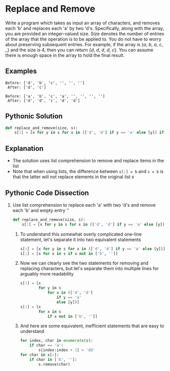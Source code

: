 # Replace and Remove
Write a program which takes as input an array of characters, and removes each 'b' and replaces each 'a' by two 'd's. Specifically, along with the array, you are provided an integer-valued size. Size denotes the number of entries of the array that the operation is to be applied to. You do not have to worry about preserving subsequent entries. For example, if the array is {_a_, _b_, _a_, _c_, _} and the size is 4, then you can return {_d_, _d_, _d_, _d_, _c_}. You can assume there is enough space in the array to hold the final result.
  
## Examples
```
Before: ['d', 'b', 'c', '', '', '']
 After: ['d', 'c']

Before: ['a', 'b', 'c', 'a', '', '', '', '']
 After: ['d', 'd', 'c', 'd', 'd']
```
  
## Pythonic Solution
```python
def replace_and_remove(size, s):
    s[:] = [x for y in s for x in (['d', 'd'] if y == 'a' else [y]) if x not in ['b', '']]
```
  
## Explanation
* The solution uses list comprehension to remove and replace items in the list
* Note that when using lists, the difference between ```s[:] = b``` and ```s = b``` is that the latter will not replace elements in the original list _s_
  
## Pythonic Code Dissection
1. Use list comprehension to replace each 'a' with two 'd's and remove each 'b' and empty entry ''
    ```python
    def replace_and_remove(size, s):
        s[:] = [x for y in s for x in (['d', 'd'] if y == 'a' else [y]) if x not in ['b', '']]
    ```
    1. To understand this somewhat overly complicated one-line statement, let's separate it into two equivalent statements
        ```python
        s[:] = [x for y in s for x in (['d', 'd'] if y == 'a' else [y])]
        s[:] = [x for x in s if x not in ['b', '']]
        ```
    2. Now we can clearly see the two statements for removing and replacing characters, but let's separate them into multiple lines for arguably more readability
        ```python
        s[:] = [x 
                for y in s 
                    for x in (['d', 'd'] 
                        if y == 'a' 
                        else [y])]
        s[:] = [x 
                for x in s 
                    if x not in ['b', '']]
        ```
    3. And here are some equivalent, inefficient statements that are easy to understand
        ```python
        for index, char in enumerate(s):
            if char == 'a':
                s[index:index + 1] = 'dd'
        for char in s[:]:
            if char in ['b', '']:
                s.remove(char)
        ```